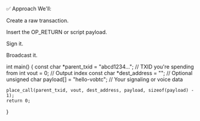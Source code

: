 

✅ Approach
We'll:

Create a raw transaction.

Insert the OP_RETURN or script payload.

Sign it.

Broadcast it.

int main() {
    const char *parent_txid = "abcd1234..."; // TXID you're spending from
    int vout = 0;                            // Output index
    const char *dest_address = "";          // Optional
    unsigned char payload[] = "hello-vobtc"; // Your signaling or voice data

    place_call(parent_txid, vout, dest_address, payload, sizeof(payload) - 1);
    return 0;
}
